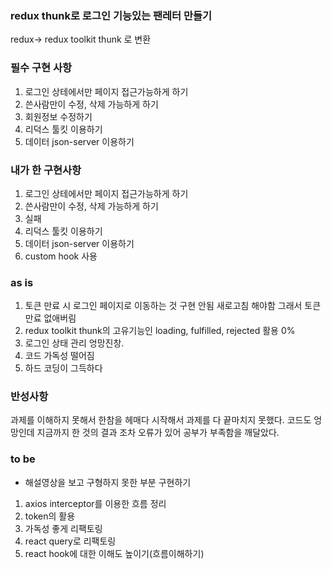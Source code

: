 ### redux thunk로 로그인 기능있는 팬레터 만들기

redux-> redux toolkit thunk 로 변환

### 필수 구현 사항

1. 로그인 상테에서만 페이지 접근가능하게 하기
2. 쓴사람만이 수정, 삭제 가능하게 하기
3. 회원정보 수정하기
4. 리덕스 툴킷 이용하기
5. 데이터 json-server 이용하기

### 내가 한 구현사항

1. 로그인 상테에서만 페이지 접근가능하게 하기
2. 쓴사람만이 수정, 삭제 가능하게 하기
3. 실패
4. 리덕스 툴킷 이용하기
5. 데이터 json-server 이용하기
6. custom hook 사용

### as is

1. 토큰 만료 시 로그인 페이지로 이동하는 것 구현 안됨 새로고침 해야함 그래서 토큰 만료 없애버림
2. redux toolkit thunk의 고유기능인 loading, fulfilled, rejected 활용 0%
3. 로그인 상태 관리 엉망진창.
4. 코드 가독성 떨어짐
5. 하드 코딩이 그득하다

### 반성사항

과제를 이해하지 못해서 한참을 헤매다 시작해서 과제를 다 끝마치지 못했다. 코드도 엉망인데 지금까지 한 것의 결과 조차 오류가 있어 공부가 부족함을 깨달았다.

### to be

- 해설영상을 보고 구형하지 못한 부분 구현하기

1. axios interceptor를 이용한 흐름 정리
2. token의 활용
3. 가독성 좋게 리팩토링
4. react query로 리팩토링
5. react hook에 대한 이해도 높이기(흐름이해하기)
